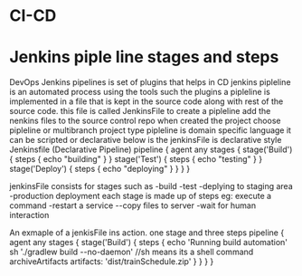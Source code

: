 # CI-CD 
# Jenkins piple line stages and steps 
DevOps
Jenkins pipelines is set of plugins that helps in CD
jenkins pipleline is an automated process using the tools such the plugins
a pipleline is implemented in a file that is kept in the source code along with  rest of the source code. this file is called JenkinsFile
to create a pipleline add the nenkins files to the source control repo
when created the project choose pipleline or multibranch project type 
pipleline is domain specific language
it can be scripted or declarative 
below is the jenkinsFile is declarative style
Jenkinsfile (Declarative Pipeline)
pipeline {
    agent any 
    stages {
        stage('Build') { 
            steps {
                echo "building"
            }
        }
        stage('Test') { 
            steps {
               echo "testing"
            }
        }
        stage('Deploy') { 
            steps {
                echo "deploying"
            }
        }
    }
}

jenkinsFile consists for stages such as
-build
-test
-deplying to staging area
-production deployment
each stage is made up of steps
eg:
execute a command
-restart a service
--copy files to server
-wait for human interaction

An exmaple of a jenkisFile ins action. one stage and three steps
pipeline {
    agent any
    stages {
        stage('Build') {
            steps {
                echo 'Running build automation'
                sh './gradlew build --no-daemon' //sh means its a shell command 
                archiveArtifacts artifacts: 'dist/trainSchedule.zip'
            }
        }
    }
}
